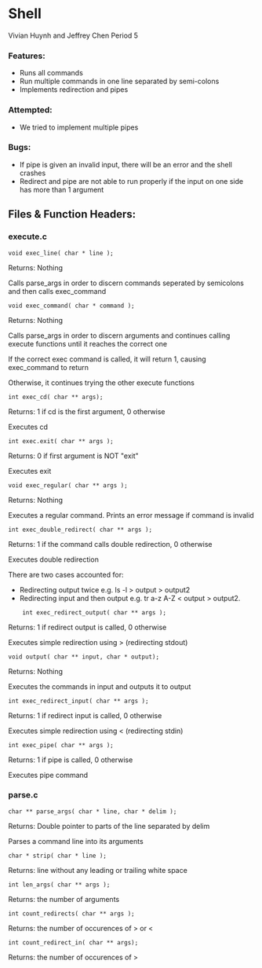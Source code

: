 # Shell
Vivian Huynh and Jeffrey Chen Period 5

### Features:
- Runs all commands
- Run multiple commands in one line separated by semi-colons
- Implements redirection and pipes
	
### Attempted:
- We tried to implement multiple pipes

### Bugs:
- If pipe is given an invalid input, there will be an error and the shell crashes
- Redirect and pipe are not able to run properly if the input on one side has more than 1 argument

## Files & Function Headers:
### execute.c
	void exec_line( char * line );
Returns: Nothing
  
Calls parse_args in order to discern commands seperated by semicolons and then calls exec_command
  
  	void exec_command( char * command );
Returns: Nothing
  
Calls parse_args in order to discern arguments and continues calling execute functions until it reaches the correct one

If the correct exec command is called, it will return 1, causing exec_command to return

Otherwise, it continues trying the other execute functions
	
	int exec_cd( char ** args);
Returns: 1 if cd is the first argument, 0 otherwise
	
Executes cd

	int exec.exit( char ** args );
Returns: 0 if first argument is NOT "exit"

Executes exit

	void exec_regular( char ** args );
Returns: Nothing

Executes a regular command. Prints an error message if command is invalid

	int exec_double_redirect( char ** args );
Returns: 1 if the command calls double redirection, 0 otherwise

Executes double redirection
  
There are two cases accounted for:
- Redirecting output twice e.g. ls -l > output > output2
- Redirecting input and then output e.g. tr a-z A-Z < output > output2.
```	
	int exec_redirect_output( char ** args );
```
Returns: 1 if redirect output is called, 0 otherwise

Executes simple redirection using > (redirecting stdout)

	void output( char ** input, char * output);
Returns: Nothing

Executes the commands in input and outputs it to output

	int exec_redirect_input( char ** args );
Returns: 1 if redirect input is called, 0 otherwise

Executes simple redirection using < (redirecting stdin)

	int exec_pipe( char ** args );
Returns: 1 if pipe is called, 0 otherwise

Executes pipe command

### parse.c
	char ** parse_args( char * line, char * delim );
Returns: Double pointer to parts of the line separated by delim

Parses a command line into its arguments

	char * strip( char * line );
Returns: line without any leading or trailing white space

	int len_args( char ** args );
Returns: the number of arguments

	int count_redirects( char ** args );
Returns: the number of occurences of > or <

	int count_redirect_in( char ** args);
Returns: the number of occurences of > 
